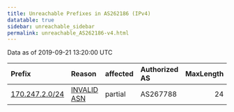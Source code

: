 ```yaml
---
title: Unreachable Prefixes in AS262186 (IPv4)
datatable: true
sidebar: unreachable_sidebar
permalink: unreachable_AS262186-v4.html
---
```


Data as of 2019-09-21 13:20:00 UTC


<div class="datatable-begin"></div>

| Prefix                                                 | Reason                                                                                                 | affected   | Authorized AS   |   MaxLength | Anchor                                         |   unreachable /24s |
|:-------------------------------------------------------|:-------------------------------------------------------------------------------------------------------|:-----------|:----------------|------------:|:-----------------------------------------------|-------------------:|
| [170.247.2.0/24](https://stat.ripe.net/170.247.2.0/24) | [INVALID ASN](https://rpki-validator.ripe.net/announcement-preview?asn=AS262186&prefix=170.247.2.0/24) | partial    | AS267788        |          24 | [LACNIC](unreachable_LACNIC_RPKI_Root-v4.html) |                  1 |

<div class="datatable-end"></div>